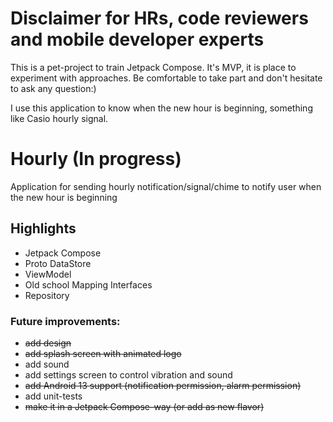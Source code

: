# Disclaimer for HRs, code reviewers and mobile developer experts

This is a pet-project to train Jetpack Compose. It's MVP, it is place to experiment with approaches. Be comfortable to take part and don't hesitate to ask any question:)

I use this application to know when the new hour is beginning, something like Casio hourly signal.

# Hourly (In progress)
Application for sending hourly notification/signal/chime to notify user when the new hour is beginning

## Highlights
 - Jetpack Compose
 - Proto DataStore
 - ViewModel
 - Old school Mapping Interfaces
 - Repository

### Future improvements:
  - ~~add design~~ 
  - ~~add splash screen with animated logo~~
  - add sound
  - add settings screen to control vibration and sound
  - ~~add Android 13 support (notification permission, alarm permission)~~
  - add unit-tests
  - ~~make it in a Jetpack Compose-way (or add as new flavor)~~